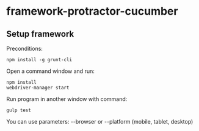 # framework-protractor-cucumber

## Setup framework

Preconditions:

    npm install -g grunt-cli

Open a command window and run:

    npm install 
    webdriver-manager start

Run program in another window with command:

    gulp test
    
You can use parameters:  --browser or --platform (mobile, tablet, desktop)
